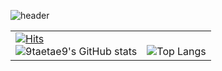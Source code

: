 ![header](https://capsule-render.vercel.app/api?type=rounded&color=gradient&color0=ff2079&color1=21d4fd&text=Welcome%20to%20TaeHyoun's%20GitHub%20👋&animation=twinkling&fontSize=40&fontAlignY=50&fontAlign=50&height=180)

<table>
  <tr>
    <td valign="top">
      <a href="https://hits.seeyoufarm.com">
        <img src="https://hits.seeyoufarm.com/api/count/incr/badge.svg?url=https%3A%2F%2Fgithub.com%2F9taetae9&count_bg=%234AD01C&title_bg=%23555555&icon=&icon_color=%23E7E7E7&title=hits&edge_flat=false" alt="Hits">
      </a>
      <br/>
      <img src="https://github-readme-stats.vercel.app/api?username=9taetae9&count_private=true&show_icons=true&theme=neon" alt="9taetae9's GitHub stats">
    </td>
    <td valign="bottom">
      <img src="https://github-readme-stats.vercel.app/api/top-langs/?username=9taetae9&langs_count=5" alt="Top Langs">
    </td>
  </tr>
</table>



